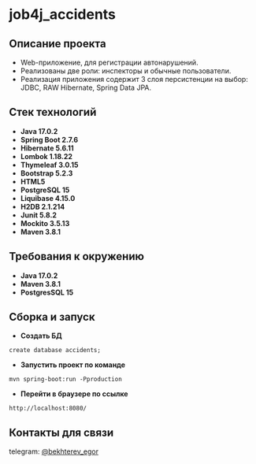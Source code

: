 # job4j_accidents

## Описание проекта

* Web-приложение, для регистрации автонарушений.
* Реализованы две роли: инспекторы и обычные пользователи.
* Реализация приложения содержит 3 слоя персистенции на выбор: JDBC, RAW Hibernate, Spring Data JPA.

## Стек технологий

- **Java 17.0.2**
- **Spring Boot 2.7.6**
- **Hibernate 5.6.11**
- **Lombok 1.18.22**
- **Thymeleaf 3.0.15**
- **Bootstrap 5.2.3**
- **HTML5**
- **PostgreSQL 15**
- **Liquibase 4.15.0**
- **H2DB 2.1.214**
- **Junit 5.8.2**
- **Mockito 3.5.13**
- **Maven 3.8.1**

## Требования к окружению

- **Java 17.0.2**
- **Maven 3.8.1**
- **PostgresSQL 15**

## Сборка и запуск

- **Создать БД**

``` 
create database accidents;
```

- **Запустить проект по команде**

``` 
mvn spring-boot:run -Pproduction
```

- **Перейти в браузере по ссылке**

``` 
http://localhost:8080/
```

## Контакты для связи
telegram: <a href="https://t.me/bekhterev_egor" target="blank">@bekhterev_egor</a>

